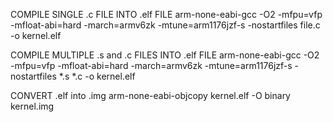 COMPILE SINGLE .c FILE INTO .elf FILE
arm-none-eabi-gcc -O2 -mfpu=vfp -mfloat-abi=hard -march=armv6zk -mtune=arm1176jzf-s -nostartfiles file.c -o kernel.elf

COMPILE MULTIPLE .s and .c FILES INTO .elf FILE
arm-none-eabi-gcc -O2 -mfpu=vfp -mfloat-abi=hard -march=armv6zk -mtune=arm1176jzf-s -nostartfiles *.s *.c -o kernel.elf

CONVERT .elf into .img
arm-none-eabi-objcopy kernel.elf -O binary kernel.img